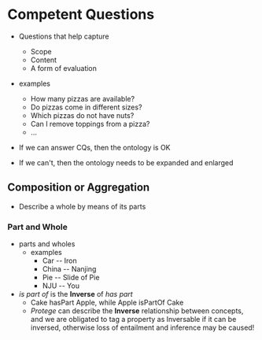 # Competent Questions
+ Questions that help capture
  + Scope
  + Content
  + A form of evaluation

+ examples
  + How many pizzas are available?
  + Do pizzas come in different sizes?
  + Which pizzas do not have nuts?
  + Can I remove toppings from a pizza?
  + ...
+ If we can answer CQs, then the ontology is OK
+ If we can't, then the ontology needs to be expanded and enlarged

## Composition or Aggregation
+ Describe a whole by means of its parts

### Part and Whole
+ parts and wholes
  + examples
    + Car -- Iron
    + China -- Nanjing
    + Pie -- Slide of Pie
    + NJU -- You
+ *is part of* is the **Inverse** of *has part*
  + Cake hasPart Apple, while Apple isPartOf Cake
  + *Protege* can describe the **Inverse** relationship between concepts, and we are obligated to tag a property as Inversable if it can be inversed, otherwise loss of entailment and inference may be caused!